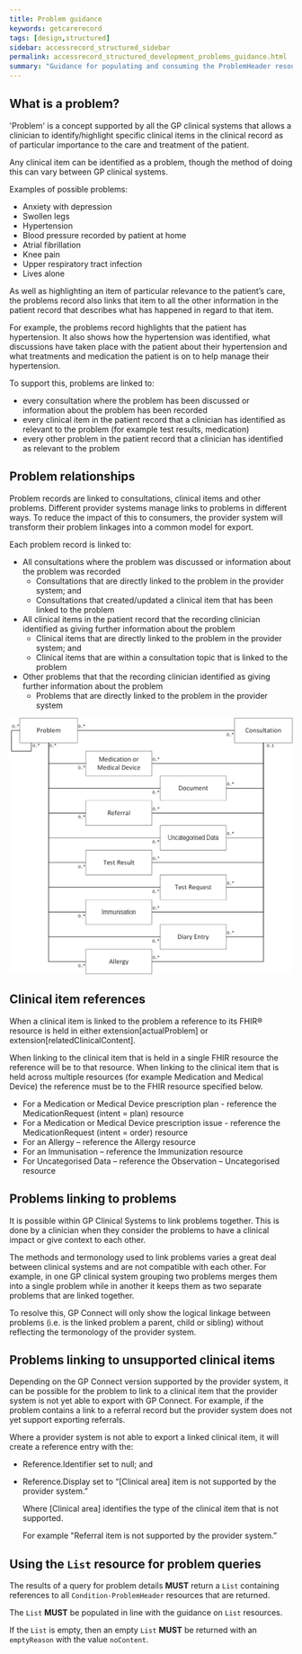 ```yaml
---
title: Problem guidance
keywords: getcarerecord
tags: [design,structured]
sidebar: accessrecord_structured_sidebar
permalink: accessrecord_structured_development_problems_guidance.html
summary: "Guidance for populating and consuming the ProblemHeader resource"
---
```


## What is a problem? ##
'Problem' is a concept supported by all the GP clinical systems that allows a clinician to identify/highlight specific clinical items in the clinical record as of particular importance to the care and treatment of the patient. 

Any clinical item can be identified as a problem, though the method of doing this can vary between GP clinical systems.

Examples of possible problems:
*	Anxiety with depression		
*	Swollen legs		
*	Hypertension		
*	Blood pressure recorded by patient at home 		
*	Atrial fibrillation		
*	Knee pain		
*	Upper respiratory tract infection		
*	Lives alone		

As well as highlighting an item of particular relevance to the patient’s care, the problems record also links that item to all the other information in the patient record that describes what has happened in regard to that item.

For example, the problems record highlights that the patient has hypertension. It also shows how the hypertension was identified, what discussions have taken place with the patient about their hypertension and what treatments and medication the patient is on to help manage their hypertension.

To support this, problems are linked to:

* every consultation where the problem has been discussed or information about the problem has been recorded 
* every clinical item in the patient record that a clinician has identified as relevant to the problem (for example test results, medication)
* every other problem in the patient record that a clinician has identified as relevant to the problem

## Problem relationships
Problem records are linked to consultations, clinical items and other problems. Different provider systems manage links to problems in different ways. To reduce the impact of this to consumers, the provider system will transform their problem linkages into a common model for export.

Each problem record is linked to:
*	All consultations where the problem was discussed or information about the problem was recorded
    *	Consultations that are directly linked to the problem in the provider system; and
    *	Consultations that created/updated a clinical item that has been linked to the problem 
*	All clinical items in the patient record that the recording clinician identified as giving further information about the problem
    *	Clinical items that are directly linked to the problem in the provider system; and
    *	Clinical items that are within a consultation topic that is linked to the problem
*	Other problems that that the recording clinician identified as giving further information about the problem
    *	Problems that are directly linked to the problem in the provider system

<img src="images/access_structured/Problem_Linkages.png" alt="Problem Linkages" style="max-width:100%;max-height:100%;">

## Clinical item references

When a clinical item is linked to the problem a reference to its FHIR&reg; resource is held in either extension[actualProblem] or extension[relatedClinicalContent].

When linking to the clinical item that is held in a single FHIR resource the reference will be to that resource. When linking to the clinical item that is held across multiple resources (for example Medication and Medical Device) the reference must be to the FHIR resource specified below. 
* For a Medication or Medical Device prescription plan - reference the MedicationRequest (intent = plan) resource
* For a Medication or Medical Device prescription issue - reference the MedicationRequest (intent = order) resource
* For an Allergy – reference the Allergy resource 
* For an Immunisation – reference the Immunization resource 
* For Uncategorised Data – reference the Observation – Uncategorised resource

## Problems linking to problems

It is possible within GP Clinical Systems to link problems together. This is done by a clinician when they consider the problems to have a clinical impact or give context to each other.

The methods and termonology used to link problems varies a great deal between clinical systems and are not compatible with each other. For example, in one GP clinical system grouping two problems merges them into a single problem while in another it keeps them as two separate problems that are linked together.

To resolve this, GP Connect will only show the logical linkage between problems (i.e. is the linked problem a parent, child or sibling) without reflecting the termonology of the provider system.

## Problems linking to unsupported clinical items

Depending on the GP Connect version supported by the provider system, it can be possible for the problem to link to a clinical item that the provider system is not yet able to export with GP Connect. For example, if the problem contains a link to a referral record but the provider system does not yet support exporting referrals.

Where a provider system is not able to export a linked clinical item, it will create a reference entry with the:

* Reference.Identifier set to null; and
* Reference.Display set to “[Clinical area] item is not supported by the provider system.”
   
   Where [Clinical area] identifies the type of the clinical item that is not supported.
   
   For example "Referral item is not supported by the provider system.”

## Using the `List` resource for problem queries

The results of a query for problem details **MUST** return a `List` containing references to all `Condition-ProblemHeader` resources that are returned.

The `List` **MUST** be populated in line with the guidance on `List` resources.

If the `List` is empty, then an empty `List` **MUST** be returned with an `emptyReason` with the value `noContent`.

